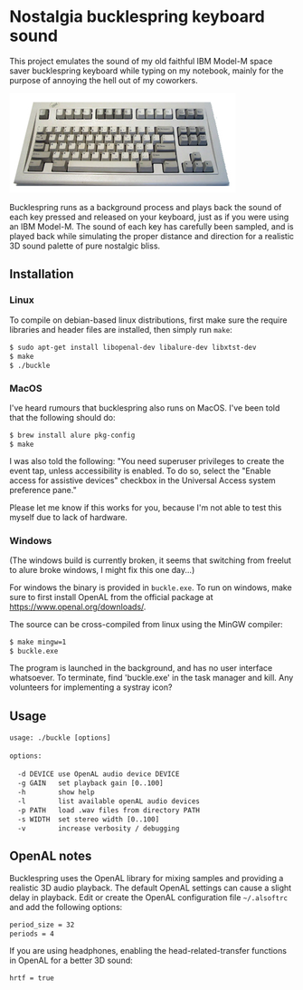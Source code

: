 Nostalgia bucklespring keyboard sound
=====================================

This project emulates the sound of my old faithful IBM Model-M space saver
bucklespring keyboard while typing on my notebook, mainly for the purpose of
annoying the hell out of my coworkers.

![Model M](model-m.jpg)

Bucklespring runs as a background process and plays back the sound of each key
pressed and released on your keyboard, just as if you were using an IBM
Model-M. The sound of each key has carefully been sampled, and is played back
while simulating the proper distance and direction for a realistic 3D sound
palette of pure nostalgic bliss.

Installation
------------

### Linux

To compile on debian-based linux distributions, first make sure the require
libraries and header files are installed, then simply run `make`:

````
$ sudo apt-get install libopenal-dev libalure-dev libxtst-dev
$ make
$ ./buckle
````

### MacOS

I've heard rumours that bucklespring also runs on MacOS. I've been told that
the following should do:

```
$ brew install alure pkg-config
$ make
```

I was also told the following: "You need superuser privileges to create the
event tap, unless accessibility is enabled. To do so, select the "Enable access
for assistive devices" checkbox in the Universal Access system preference
pane."

Please let me know if this works for you, because I'm not able to test this
myself due to lack of hardware.


### Windows

(The windows build is currently broken, it seems that switching from freelut to
alure broke windows, I might fix this one day...)

For windows the binary is provided in `buckle.exe`. To run on windows,
make sure to first install OpenAL from the official package at
https://www.openal.org/downloads/. 

The source can be cross-compiled from linux using the MinGW compiler:

````
$ make mingw=1
$ buckle.exe
````

The program is launched in the background, and has no user interface whatsoever.
To terminate, find 'buckle.exe' in the task manager and kill. Any volunteers
for implementing a systray icon?

Usage
-----

````
usage: ./buckle [options]

options:

  -d DEVICE use OpenAL audio device DEVICE
  -g GAIN   set playback gain [0..100]
  -h        show help
  -l        list available openAL audio devices
  -p PATH   load .wav files from directory PATH
  -s WIDTH  set stereo width [0..100]
  -v        increase verbosity / debugging
````

OpenAL notes
------------

Bucklespring uses the OpenAL library for mixing samples and providing a
realistic 3D audio playback. The default OpenAL settings can cause a slight
delay in playback. Edit or create the OpenAL configuration file `~/.alsoftrc`
and add the following options:

````
period_size = 32
periods = 4
````

If you are using headphones, enabling the head-related-transfer functions in
OpenAL for a better 3D sound:

````
hrtf = true
````

